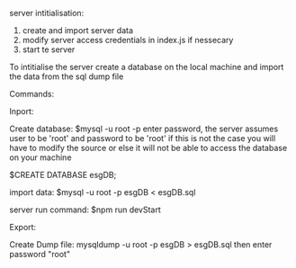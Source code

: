  server intitialisation:
 1. create and import server data
 2. modify server access credentials in index.js if nessecary
 3. start te server

 To intitialise the server create a database on the local machine and import the data from the sql dump file

 Commands:

Inport:

 Create database:
 $mysql -u root -p
 enter password, the server assumes user to be 'root' and password to be 'root' if this is not the case you will have to modify the source or else it will not be able to access the database on your machine

 $CREATE DATABASE esgDB;

 import data:
 $mysql -u root -p esgDB < esgDB.sql

 server run command:
 $npm run devStart

Export:

 Create Dump file:
 mysqldump -u root -p esgDB > esgDB.sql
 then enter password "root"
